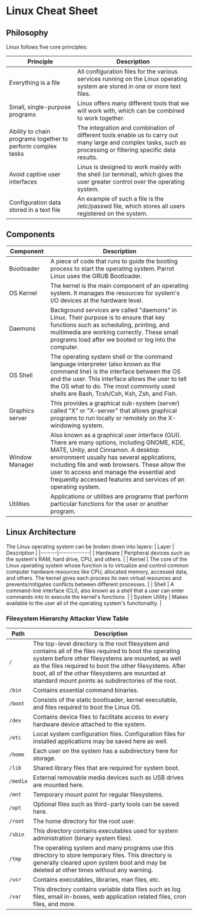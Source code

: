 # Linux Cheat Sheet
## Philosophy
Linux follows five core principles:

| Principle | Description |
|-----------|-------------|
| Everything is a file | All configuration files for the various services running on the Linux operating system are stored in one or more text files. |
| Small, single-purpose programs | Linux offers many different tools that we will work with, which can be combined to work together. |
| Ability to chain programs together to perform complex tasks | The integration and combination of different tools enable us to carry out many large and complex tasks, such as processing or filtering specific data results. |
| Avoid captive user interfaces | Linux is designed to work mainly with the shell (or terminal), which gives the user greater control over the operating system. |
| Configuration data stored in a text file | An example of such a file is the /etc/passwd file, which stores all users registered on the system. |

## Components
| Component | Description |
|-----------|-------------|
| Bootloader | A piece of code that runs to guide the booting process to start the operating system. Parrot Linux uses the GRUB Bootloader. |
| OS Kernel | The kernel is the main component of an operating system. It manages the resources for system's I/O devices at the hardware level. |
| Daemons | Background services are called "daemons" in Linux. Their purpose is to ensure that key functions such as scheduling, printing, and multimedia are working correctly. These small programs load after we booted or log into the computer. |
| OS Shell | The operating system shell or the command language interpreter (also known as the command line) is the interface between the OS and the user. This interface allows the user to tell the OS what to do. The most commonly used shells are Bash, Tcsh/Csh, Ksh, Zsh, and Fish. |
| Graphics server | This provides a graphical sub-system (server) called "X" or "X-server" that allows graphical programs to run locally or remotely on the X-windowing system. |
| Window Manager | Also known as a graphical user interface (GUI). There are many options, including GNOME, KDE, MATE, Unity, and Cinnamon. A desktop environment usually has several applications, including file and web browsers. These allow the user to access and manage the essential and frequently accessed features and services of an operating system. |
| Utilities | Applications or utilities are programs that perform particular functions for the user or another program. |

## Linux Architecture
The Linux operating system can be broken down into layers:
| Layer | Description |
|-------|-------------|
| Hardware | Peripheral devices such as the system's RAM, hard drive, CPU, and others. |
| Kernel | The core of the Linux operating system whose function is to virtualize and control common computer hardware resources like CPU, allocated memory, accessed data, and others. The kernel gives each process its own virtual resources and prevents/mitigates conflicts between different processes. |
| Shell | A command-line interface (CLI), also known as a shell that a user can enter commands into to execute the kernel's functions. |
| System Utility | Makes available to the user all of the operating system's functionality. |


### Filesystem Hierarchy Attacker View Table
| Path | Description |
|------|-------------|
| `/` | The top-level directory is the root filesystem and contains all of the files required to boot the operating system before other filesystems are mounted, as well as the files required to boot the other filesystems. After boot, all of the other filesystems are mounted at standard mount points as subdirectories of the root. |
| `/bin` | Contains essential command binaries. |
| `/boot` | Consists of the static bootloader, kernel executable, and files required to boot the Linux OS. |
| `/dev` | Contains device files to facilitate access to every hardware device attached to the system. |
| `/etc` | Local system configuration files. Configuration files for installed applications may be saved here as well. |
| `/home` | Each user on the system has a subdirectory here for storage. |
| `/lib` | Shared library files that are required for system boot. |
| `/media` | External removable media devices such as USB drives are mounted here. |
| `/mnt` | Temporary mount point for regular filesystems. |
| `/opt` | Optional files such as third-party tools can be saved here. |
| `/root` | The home directory for the root user. |
| `/sbin` | This directory contains executables used for system administration (binary system files). |
| `/tmp` | The operating system and many programs use this directory to store temporary files. This directory is generally cleared upon system boot and may be deleted at other times without any warning. |
| `/usr` | Contains executables, libraries, man files, etc. |
| `/var` | This directory contains variable data files such as log files, email in-boxes, web application related files, cron files, and more. |


